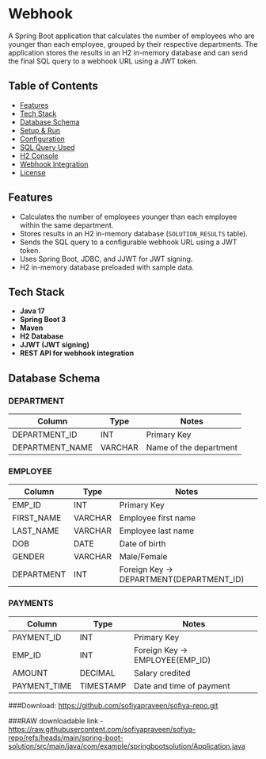 # Webhook

A Spring Boot application that calculates the number of employees who are younger than each employee, grouped by their respective departments. The application stores the results in an H2 in-memory database and can send the final SQL query to a webhook URL using a JWT token.



## Table of Contents

- [Features](#features)
- [Tech Stack](#tech-stack)
- [Database Schema](#database-schema)
- [Setup & Run](#setup--run)
- [Configuration](#configuration)
- [SQL Query Used](#sql-query-used)
- [H2 Console](#h2-console)
- [Webhook Integration](#webhook-integration)
- [License](#license)



## Features

- Calculates the number of employees younger than each employee within the same department.
- Stores results in an H2 in-memory database (`SOLUTION_RESULTS` table).
- Sends the SQL query to a configurable webhook URL using a JWT token.
- Uses Spring Boot, JDBC, and JJWT for JWT signing.
- H2 in-memory database preloaded with sample data.



## Tech Stack

- **Java 17**
- **Spring Boot 3**
- **Maven**
- **H2 Database**
- **JJWT (JWT signing)**
- **REST API for webhook integration**



## Database Schema

### DEPARTMENT
| Column | Type | Notes |
|--------|------|------|
| DEPARTMENT_ID | INT | Primary Key |
| DEPARTMENT_NAME | VARCHAR | Name of the department |

### EMPLOYEE
| Column | Type | Notes |
|--------|------|------|
| EMP_ID | INT | Primary Key |
| FIRST_NAME | VARCHAR | Employee first name |
| LAST_NAME | VARCHAR | Employee last name |
| DOB | DATE | Date of birth |
| GENDER | VARCHAR | Male/Female |
| DEPARTMENT | INT | Foreign Key → DEPARTMENT(DEPARTMENT_ID) |

### PAYMENTS
| Column | Type | Notes |
|--------|------|------|
| PAYMENT_ID | INT | Primary Key |
| EMP_ID | INT | Foreign Key → EMPLOYEE(EMP_ID) |
| AMOUNT | DECIMAL | Salary credited |
| PAYMENT_TIME | TIMESTAMP | Date and time of payment |


###Download:
https://github.com/sofiyapraveen/sofiya-repo.git

###RAW downloadable link - https://raw.githubusercontent.com/sofiyapraveen/sofiya-repo/refs/heads/main/spring-boot-solution/src/main/java/com/example/springbootsolution/Application.java
